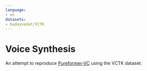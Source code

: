 ```yaml
---
language:
- en
datasets:
- badayvedat/VCTK
---
```


# Voice Synthesis

An attempt to reproduce [Pureformer-VC](https://arxiv.org/pdf/2506.08348) using the VCTK dataset.
